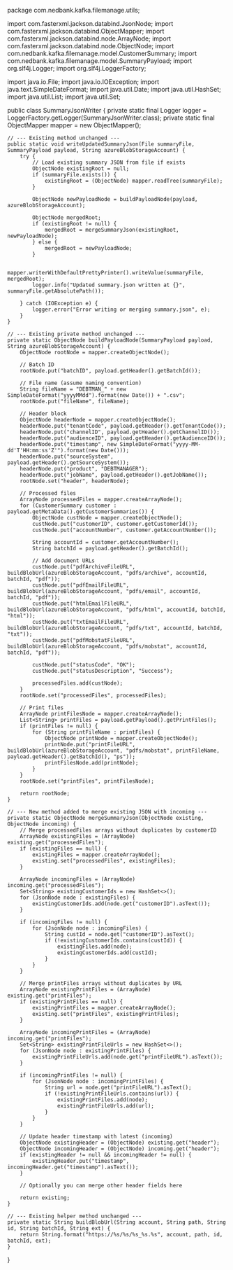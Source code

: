 package com.nedbank.kafka.filemanage.utils;

import com.fasterxml.jackson.databind.JsonNode;
import com.fasterxml.jackson.databind.ObjectMapper;
import com.fasterxml.jackson.databind.node.ArrayNode;
import com.fasterxml.jackson.databind.node.ObjectNode;
import com.nedbank.kafka.filemanage.model.CustomerSummary;
import com.nedbank.kafka.filemanage.model.SummaryPayload;
import org.slf4j.Logger;
import org.slf4j.LoggerFactory;

import java.io.File;
import java.io.IOException;
import java.text.SimpleDateFormat;
import java.util.Date;
import java.util.HashSet;
import java.util.List;
import java.util.Set;

public class SummaryJsonWriter {
    private static final Logger logger = LoggerFactory.getLogger(SummaryJsonWriter.class);
    private static final ObjectMapper mapper = new ObjectMapper();

    // --- Existing method unchanged ---
    public static void writeUpdatedSummaryJson(File summaryFile, SummaryPayload payload, String azureBlobStorageAccount) {
        try {
            // Load existing summary JSON from file if exists
            ObjectNode existingRoot = null;
            if (summaryFile.exists()) {
                existingRoot = (ObjectNode) mapper.readTree(summaryFile);
            }

            ObjectNode newPayloadNode = buildPayloadNode(payload, azureBlobStorageAccount);

            ObjectNode mergedRoot;
            if (existingRoot != null) {
                mergedRoot = mergeSummaryJson(existingRoot, newPayloadNode);
            } else {
                mergedRoot = newPayloadNode;
            }

            mapper.writerWithDefaultPrettyPrinter().writeValue(summaryFile, mergedRoot);
            logger.info("Updated summary.json written at {}", summaryFile.getAbsolutePath());

        } catch (IOException e) {
            logger.error("Error writing or merging summary.json", e);
        }
    }

    // --- Existing private method unchanged ---
    private static ObjectNode buildPayloadNode(SummaryPayload payload, String azureBlobStorageAccount) {
        ObjectNode rootNode = mapper.createObjectNode();

        // Batch ID
        rootNode.put("batchID", payload.getHeader().getBatchId());

        // File name (assume naming convention)
        String fileName = "DEBTMAN_" + new SimpleDateFormat("yyyyMMdd").format(new Date()) + ".csv";
        rootNode.put("fileName", fileName);

        // Header block
        ObjectNode headerNode = mapper.createObjectNode();
        headerNode.put("tenantCode", payload.getHeader().getTenantCode());
        headerNode.put("channelID", payload.getHeader().getChannelID());
        headerNode.put("audienceID", payload.getHeader().getAudienceID());
        headerNode.put("timestamp", new SimpleDateFormat("yyyy-MM-dd'T'HH:mm:ss'Z'").format(new Date()));
        headerNode.put("sourceSystem", payload.getHeader().getSourceSystem());
        headerNode.put("product", "DEBTMANAGER");
        headerNode.put("jobName", payload.getHeader().getJobName());
        rootNode.set("header", headerNode);

        // Processed files
        ArrayNode processedFiles = mapper.createArrayNode();
        for (CustomerSummary customer : payload.getMetaData().getCustomerSummaries()) {
            ObjectNode custNode = mapper.createObjectNode();
            custNode.put("customerID", customer.getCustomerId());
            custNode.put("accountNumber", customer.getAccountNumber());

            String accountId = customer.getAccountNumber();
            String batchId = payload.getHeader().getBatchId();

            // Add document URLs
            custNode.put("pdfArchiveFileURL", buildBlobUrl(azureBlobStorageAccount, "pdfs/archive", accountId, batchId, "pdf"));
            custNode.put("pdfEmailFileURL", buildBlobUrl(azureBlobStorageAccount, "pdfs/email", accountId, batchId, "pdf"));
            custNode.put("htmlEmailFileURL", buildBlobUrl(azureBlobStorageAccount, "pdfs/html", accountId, batchId, "html"));
            custNode.put("txtEmailFileURL", buildBlobUrl(azureBlobStorageAccount, "pdfs/txt", accountId, batchId, "txt"));
            custNode.put("pdfMobstatFileURL", buildBlobUrl(azureBlobStorageAccount, "pdfs/mobstat", accountId, batchId, "pdf"));

            custNode.put("statusCode", "OK");
            custNode.put("statusDescription", "Success");

            processedFiles.add(custNode);
        }
        rootNode.set("processedFiles", processedFiles);

        // Print files
        ArrayNode printFilesNode = mapper.createArrayNode();
        List<String> printFiles = payload.getPayload().getPrintFiles();
        if (printFiles != null) {
            for (String printFileName : printFiles) {
                ObjectNode printNode = mapper.createObjectNode();
                printNode.put("printFileURL", buildBlobUrl(azureBlobStorageAccount, "pdfs/mobstat", printFileName, payload.getHeader().getBatchId(), "ps"));
                printFilesNode.add(printNode);
            }
        }
        rootNode.set("printFiles", printFilesNode);

        return rootNode;
    }

    // --- New method added to merge existing JSON with incoming ---
    private static ObjectNode mergeSummaryJson(ObjectNode existing, ObjectNode incoming) {
        // Merge processedFiles arrays without duplicates by customerID
        ArrayNode existingFiles = (ArrayNode) existing.get("processedFiles");
        if (existingFiles == null) {
            existingFiles = mapper.createArrayNode();
            existing.set("processedFiles", existingFiles);
        }

        ArrayNode incomingFiles = (ArrayNode) incoming.get("processedFiles");
        Set<String> existingCustomerIds = new HashSet<>();
        for (JsonNode node : existingFiles) {
            existingCustomerIds.add(node.get("customerID").asText());
        }

        if (incomingFiles != null) {
            for (JsonNode node : incomingFiles) {
                String custId = node.get("customerID").asText();
                if (!existingCustomerIds.contains(custId)) {
                    existingFiles.add(node);
                    existingCustomerIds.add(custId);
                }
            }
        }

        // Merge printFiles arrays without duplicates by URL
        ArrayNode existingPrintFiles = (ArrayNode) existing.get("printFiles");
        if (existingPrintFiles == null) {
            existingPrintFiles = mapper.createArrayNode();
            existing.set("printFiles", existingPrintFiles);
        }

        ArrayNode incomingPrintFiles = (ArrayNode) incoming.get("printFiles");
        Set<String> existingPrintFileUrls = new HashSet<>();
        for (JsonNode node : existingPrintFiles) {
            existingPrintFileUrls.add(node.get("printFileURL").asText());
        }

        if (incomingPrintFiles != null) {
            for (JsonNode node : incomingPrintFiles) {
                String url = node.get("printFileURL").asText();
                if (!existingPrintFileUrls.contains(url)) {
                    existingPrintFiles.add(node);
                    existingPrintFileUrls.add(url);
                }
            }
        }

        // Update header timestamp with latest (incoming)
        ObjectNode existingHeader = (ObjectNode) existing.get("header");
        ObjectNode incomingHeader = (ObjectNode) incoming.get("header");
        if (existingHeader != null && incomingHeader != null) {
            existingHeader.put("timestamp", incomingHeader.get("timestamp").asText());
        }

        // Optionally you can merge other header fields here

        return existing;
    }

    // --- Existing helper method unchanged ---
    private static String buildBlobUrl(String account, String path, String id, String batchId, String ext) {
        return String.format("https://%s/%s/%s_%s.%s", account, path, id, batchId, ext);
    }
}
